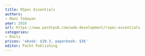 ```yaml
---
title: RSpec Essentials
authors:
- Mani Tadayon
year: 2016
url: https://www.packtpub.com/web-development/rspec-essentials
categories:
- Rails
prices: 'ebook: $20.3, paperbook: $36'
editor: Packt Publishing
---
```

